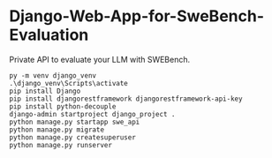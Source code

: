 # Django-Web-App-for-SweBench-Evaluation

Private API to evaluate your LLM with SWEBench.

```
py -m venv django_venv
.\django_venv\Scripts\activate
pip install Django
pip install djangorestframework djangorestframework-api-key
pip install python-decouple
django-admin startproject django_project .
python manage.py startapp swe_api
python manage.py migrate
python manage.py createsuperuser
python manage.py runserver
```
